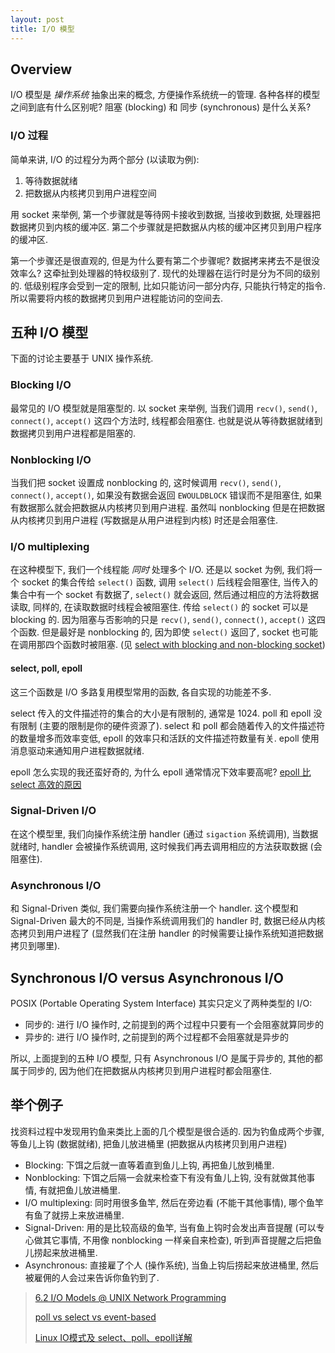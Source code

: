 ```yaml
---
layout: post
title: I/O 模型
---
```


## Overview

I/O 模型是 *操作系统* 抽象出来的概念, 方便操作系统统一的管理. 各种各样的模型之间到底有什么区别呢? 
阻塞 (blocking) 和 同步 (synchronous) 是什么关系?

### I/O 过程

简单来讲, I/O 的过程分为两个部分 (以读取为例):

1. 等待数据就绪
2. 把数据从内核拷贝到用户进程空间

用 socket 来举例, 第一个步骤就是等待网卡接收到数据, 当接收到数据, 处理器把数据拷贝到内核的缓冲区.
第二个步骤就是把数据从内核的缓冲区拷贝到用户程序的缓冲区.

第一个步骤还是很直观的, 但是为什么要有第二个步骤呢? 数据拷来拷去不是很没效率么? 这牵扯到处理器的特权级别了.
现代的处理器在运行时是分为不同的级别的. 低级别程序会受到一定的限制, 比如只能访问一部分内存, 只能执行特定的指令.
所以需要将内核的数据拷贝到用户进程能访问的空间去.

## 五种 I/O 模型

下面的讨论主要基于 UNIX 操作系统.

### Blocking I/O

最常见的 I/O 模型就是阻塞型的. 以 socket 来举例, 当我们调用 `recv()`, `send()`, `connect()`, `accept()` 这四个方法时,
线程都会阻塞住. 也就是说从等待数据就绪到数据拷贝到用户进程都是阻塞的.

### Nonblocking I/O

当我们把 socket 设置成 nonblocking 的, 这时候调用 `recv()`, `send()`, `connect()`, `accept()`, 如果没有数据会返回 `EWOULDBLOCK`
错误而不是阻塞住, 如果有数据那么就会把数据从内核拷贝到用户进程. 
虽然叫 nonblocking 但是在把数据从内核拷贝到用户进程 (写数据是从用户进程到内核) 时还是会阻塞住.

### I/O multiplexing

在这种模型下, 我们一个线程能 *同时* 处理多个 I/O. 还是以 socket 为例, 
我们将一个 socket 的集合传给 `select()` 函数, 调用 `select()` 后线程会阻塞住,
当传入的集合中有一个 socket 有数据了, `select()` 就会返回, 然后通过相应的方法将数据读取, 同样的,
在读取数据时线程会被阻塞住. 传给 `select()` 的 socket 可以是 blocking 的.
因为阻塞与否影响的只是 `recv()`, `send()`, `connect()`, `accept()` 这四个函数. 但是最好是 nonblocking 的,
因为即使 `select()` 返回了, socket 也可能在调用那四个函数时被阻塞. 
(见 [select with blocking and non-blocking socket](http://yoncise.com/2014/03/09/select-with-blocking-and-non-blocking-socket/))

#### select, poll, epoll

这三个函数是 I/O 多路复用模型常用的函数, 各自实现的功能差不多.

select 传入的文件描述符的集合的大小是有限制的, 通常是 1024. poll 和 epoll 没有限制 (主要的限制是你的硬件资源了).
select 和 poll 都会随着传入的文件描述符的数量增多而效率变低, epoll 的效率只和活跃的文件描述符数量有关. 
epoll 使用消息驱动来通知用户进程数据就绪. 

epoll 怎么实现的我还蛮好奇的, 为什么 epoll 通常情况下效率要高呢? 
[epoll 比 select 高效的原因](/2019/07/18/epoll-比-select-高效的原因/)

### Signal-Driven I/O

在这个模型里, 我们向操作系统注册 handler (通过 `sigaction` 系统调用), 当数据就绪时, 
handler 会被操作系统调用, 这时候我们再去调用相应的方法获取数据 (会阻塞住).

### Asynchronous I/O

和 Signal-Driven 类似, 我们需要向操作系统注册一个 handler. 这个模型和 Signal-Driven 最大的不同是, 
当操作系统调用我们的 handler 时, 数据已经从内核态拷贝到用户进程了
(显然我们在注册 handler 的时候需要让操作系统知道把数据拷贝到哪里).

## Synchronous I/O versus Asynchronous I/O

POSIX (Portable Operating System Interface) 其实只定义了两种类型的 I/O:

- 同步的: 进行 I/O 操作时, 之前提到的两个过程中只要有一个会阻塞就算同步的
- 异步的: 进行 I/O 操作时, 之前提到的两个过程都不会阻塞就是异步的

所以, 上面提到的五种 I/O 模型, 只有 Asynchronous I/O 是属于异步的, 其他的都属于同步的, 
因为他们在把数据从内核拷贝到用户进程时都会阻塞住.

## 举个例子

找资料过程中发现用钓鱼来类比上面的几个模型是很合适的. 因为钓鱼成两个步骤, 等鱼儿上钩 (数据就绪), 
把鱼儿放进桶里 (把数据从内核拷贝到用户进程)

- Blocking: 下饵之后就一直等着直到鱼儿上钩, 再把鱼儿放到桶里.
- Nonblocking: 下饵之后隔一会就来检查下有没有鱼儿上钩, 没有就做其他事情, 有就把鱼儿放进桶里.
- I/O multiplexing: 同时用很多鱼竿, 然后在旁边看 (不能干其他事情), 哪个鱼竿有鱼了就捞上来放进桶里.
- Signal-Driven: 用的是比较高级的鱼竿, 当有鱼上钩时会发出声音提醒
(可以专心做其它事情, 不用像 nonblocking 一样亲自来检查), 听到声音提醒之后把鱼儿捞起来放进桶里.
- Asynchronous: 直接雇了个人 (操作系统), 当鱼上钩后捞起来放进桶里, 然后被雇佣的人会过来告诉你鱼钓到了.

> [6.2 I/O Models @ UNIX Network Programming](http://www.masterraghu.com/subjects/np/introduction/unix_network_programming_v1.3/ch06lev1sec2.html)
>
> [poll vs select vs event-based](https://daniel.haxx.se/docs/poll-vs-select.html)
>
> [Linux IO模式及 select、poll、epoll详解](https://segmentfault.com/a/1190000003063859)
